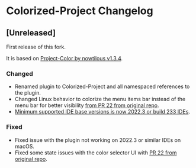 <!-- Keep a Changelog guide -> https://keepachangelog.com -->

# Colorized-Project Changelog

## [Unreleased]

First release of this fork.

It is based on [Project-Color by nowtilous v1.3.4](https://github.com/nowtilous/Project-Color).

### Changed

- Renamed plugin to Colorized-Project and all namespaced references to the plugin.
- Changed Linux behavior to colorize the menu items bar instead of the menu bar for better visibility [from PR 22 from original repo](https://github.com/nowtilous/Project-Color/pull/22).
- [Minimum supported IDE base versions is now 2022.3 or build 233 IDEs](https://plugins.jetbrains.com/docs/intellij/build-number-ranges.html#intellij-platform-based-products-of-recent-ide-versions). 

### Fixed

- Fixed issue with the plugin not working on 2022.3 or similar IDEs on macOS.
- Fixed some state issues with the color selector UI with [PR 22 from original repo](https://github.com/nowtilous/Project-Color/pull/22). 

